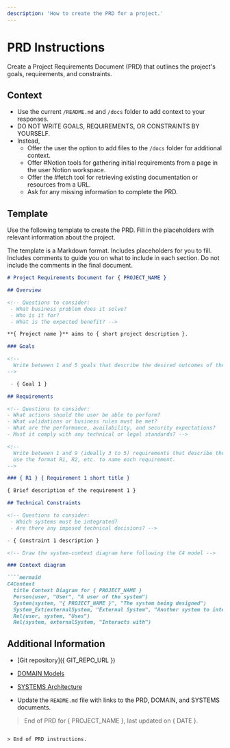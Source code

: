 ```yaml
---
description: 'How to create the PRD for a project.'
---
```


# PRD Instructions

Create a Project Requirements Document (PRD) that outlines the project's goals, requirements, and constraints.

## Context

- Use the current `/README.md` and `/docs` folder to add context to your responses.
- DO NOT WRITE GOALS, REQUIREMENTS, OR CONSTRAINTS BY YOURSELF. 
- Instead, 
  - Offer the user the option to add files to the `/docs` folder for additional context.
  - Offer #Notion tools for gathering initial requirements from a page in the user Notion workspace.
  - Offer the #fetch tool for retrieving existing documentation or resources from a URL.
  - Ask for any missing information to complete the PRD.

## Template

Use the following template to create the PRD. Fill in the placeholders with relevant information about the project.

The template is a Markdown format. 
Includes placeholders for you to fill.
Includes comments to guide you on what to include in each section.
Do not include the comments in the final document.

```markdown
# Project Requirements Document for { PROJECT_NAME }

## Overview

<!-- Questions to consider:
 - What business problem does it solve?
 - Who is it for?
 - What is the expected benefit? -->

**{ Project name }** aims to { short project description }.

### Goals

<!-- 
  Write between 1 and 5 goals that describe the desired outcomes of the project.
-->

 - { Goal 1 }

## Requirements

<!-- Questions to consider:
- What actions should the user be able to perform?
- What validations or business rules must be met?
- What are the performance, availability, and security expectations?
- Must it comply with any technical or legal standards? -->

<!-- 
  Write between 1 and 9 (ideally 3 to 5) requirements that describe the expected behavior of the system. 
  Use the format R1, R2, etc. to name each requirement.
-->

### { R1 } { Requirement 1 short title }

{ Brief description of the requirement 1 }

## Technical Constraints

<!-- Questions to consider:
 - Which systems must be integrated?
 - Are there any imposed technical decisions? -->

- { Constraint 1 description }

<!-- Draw the system-context diagram here following the C4 model -->

### Context diagram

````mermaid
C4Context
  title Context Diagram for { PROJECT_NAME }
  Person(user, "User", "A user of the system")
  System(system, "{ PROJECT_NAME }", "The system being designed")
  System_Ext(externalSystem, "External System", "Another system to interacts with")
  Rel(user, system, "Uses")
  Rel(system, externalSystem, "Interacts with")
````

## Additional Information

<!-- Add any additional information that is relevant to the project, such as links to design documents, user stories, or other resources. -->

- [Git repository]({ GIT_REPO_URL })
- [DOMAIN Models](./DOMAIN.md)
- [SYSTEMS Architecture](./SYSTEMS.md)

- Update the `README.md` file with links to the PRD, DOMAIN, and SYSTEMS documents.

> End of PRD for { PROJECT_NAME }, last updated on { DATE }.

```

> End of PRD instructions.